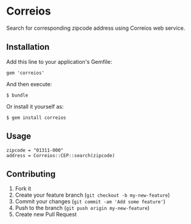 # Correios

Search for corresponding zipcode address using Correios web service.

## Installation

Add this line to your application's Gemfile:

    gem 'correios'

And then execute:

    $ bundle

Or install it yourself as:

    $ gem install correios

## Usage

    zipcode = "01311-000"
    address = Correios::CEP::search(zipcode)

## Contributing

1. Fork it
2. Create your feature branch (`git checkout -b my-new-feature`)
3. Commit your changes (`git commit -am 'Add some feature'`)
4. Push to the branch (`git push origin my-new-feature`)
5. Create new Pull Request
